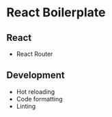 # React Boilerplate

## React

- React Router

## Development

- Hot reloading
- Code formatting
- Linting
